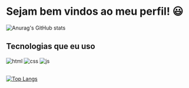 # Sejam bem vindos ao meu perfil! 😃

![Anurag's GitHub stats](https://github-readme-stats.vercel.app/api?username=joshyydev&show_icons=true&theme=aura)

## Tecnologias que eu uso

<div style="display: inline_block">
  <img align="center" alt="html" src="https://img.shields.io/badge/HTML5-E34F26?style=for-the-badge&logo=html5&logoColor=white"/>
  <img align="center" alt="css" src="https://img.shields.io/badge/CSS3-1572B6?style=for-the-badge&logo=css3&logoColor=white"/>
  <img align="center" alt="js" src="https://img.shields.io/badge/JavaScript-F7DF1E?style=for-the-badge&logo=javascript&logoColor=black"/>
</div><br/>

[![Top Langs](https://github-readme-stats.vercel.app/api/top-langs/?username=joshyydev&layout=compact&theme=aura)](https://github.com/anuraghazra/github-readme-stats)
